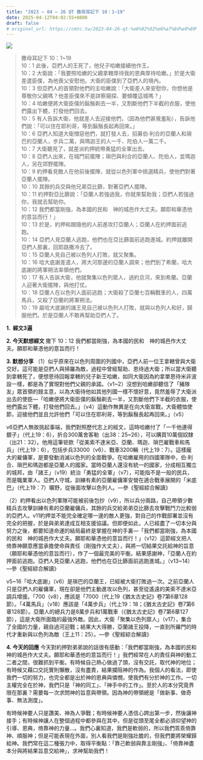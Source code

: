 ```yaml
---
title: "2023 – 04 – 26 QT 撒母耳記下 10：1~19"
date: 2025-04-12T04:02:55+0800
draft: false
# original_url: https://cmtc.tw/2023-04-26-qt-%e6%92%92%e6%af%8d%e8%80%b3%e8%a8%98%e4%b8%8b-10%ef%bc%9a119
---
```


![](/images/qt.jpg)
> 撒母耳記下 10：1\~19  
> 10：1 此後，亞捫人的王死了，他兒子哈嫩接續他作王。  
> 10：2 大衛說：「我要照哈嫩的父親拿轄厚待我的恩典厚待哈嫩。」於是大衛差遣臣僕，為他喪父安慰他。大衛的臣僕到了亞捫人的境內。  
> 10：3 但亞捫人的首領對他們的主哈嫩說：「大衛差人來安慰你，你想他是尊敬你父親嗎？他差臣僕來不是詳察窺探、要傾覆這城嗎？」  
> 10：4 哈嫩便將大衛臣僕的鬍鬚剃去一半，又割斷他們下半截的衣服，使他們露出下體，打發他們回去。  
> 10：5 有人告訴大衛，他就差人去迎接他們，（因為他們甚覺羞恥），告訴他們說：「可以住在耶利哥，等到鬍鬚長起再回來。」  
> 10：6 亞捫人知道大衛憎惡他們，就打發人去，招募伯‧利合的亞蘭人和瑣巴的亞蘭人，步兵二萬，與瑪迦王的人一千、陀伯人一萬二千。  
> 10：7 大衛聽見了，就差派約押統帶勇猛的全軍出去。  
> 10：8 亞捫人出來，在城門前擺陣；瑣巴與利合的亞蘭人、陀伯人，並瑪迦人，另在郊野擺陣。  
> 10：9 約押看見敵人在他前後擺陣，就從以色列軍中挑選精兵，使他們對著亞蘭人擺陣。  
> 10：10 其餘的兵交與他兄弟亞比篩，對著亞捫人擺陣。  
> 10：11 約押對亞比篩說：「亞蘭人若強過我，你就來幫助我；亞捫人若強過你，我就去幫助你。  
> 10：12 我們都當剛強，為本國的民和　神的城邑作大丈夫。願耶和華憑他的意旨而行！」  
> 10：13 於是，約押和跟隨他的人前進攻打亞蘭人；亞蘭人在約押面前逃跑。  
> 10：14 亞捫人見亞蘭人逃跑，他們也在亞比篩面前逃跑進城。約押就離開亞捫人那裏，回耶路撒冷去了。  
> 10：15 亞蘭人見自己被以色列人打敗，就又聚集。  
> 10：16 哈大底謝差遣人，將大河那邊的亞蘭人調來；他們到了希蘭，哈大底謝的將軍朔法率領他們。  
> 10：17 有人告訴大衛，他就聚集以色列眾人，過約旦河，來到希蘭。亞蘭人迎著大衛擺陣，與他打仗。  
> 10：18 亞蘭人在以色列人面前逃跑；大衛殺了亞蘭七百輛戰車的人，四萬馬兵，又殺了亞蘭的將軍朔法。  
> 10：19 屬哈大底謝的諸王見自己被以色列人打敗，就與以色列人和好，歸服他們。於是亞蘭人不敢再幫助亞捫人了。

**1.  經文3遍**

**2. 今天默想經文**
撒下 10：12 我們都當剛強，為本國的民和　神的城邑作大丈夫。願耶和華憑他的意旨而行！

**3. 默想分享**
（1）似乎原來在以色列周圍的列國中，亞捫人前一位王拿轄曾與大衛交好。這可能是亞捫人與掃羅為敵，過程中曾經幫助、恩待過大衛；所以當大衛聽到拿轄死了，便想恩待回報拿轄的兒子新王哈嫩，如同大衛因為約拿單恩待米非波設一樣，都是為了實現對他們父親的承諾。（v1\~2）沒想到哈嫩卻聽信了「豬隊友」眾首領的餿主意，以為大衛待他如其他列國一樣不懷好意，竟然羞辱了大衛派出去的使臣—「哈嫩便將大衛臣僕的鬍鬚剃去一半，又割斷他們下半截的衣服，使他們露出下體，打發他們回去。」（v4）這動作無異是在向大衛宣戰，大衛體恤使節，迎接他們並且允許他們「可以住在耶利哥，等到鬍鬚長起再回來。」（v5）

v6亞捫人無故挑起事端，我們對照歷代志上的經文，這時哈嫩付了「一千他連得銀子」（代上19：6），折合300萬舍客勒（出38：25\~26），可以購買10萬個奴隸（出21：32）。他用這筆钜款「從美索不達米亞、亞蘭、瑪迦、瑣巴雇戰車和馬兵」（代上19：6），包括步兵33000（v6）、戰車3200輛（代上19：7）。這樣龐大的雇傭軍，是要發動消滅以色列的全面戰爭。在哈嫩雇用的四國軍隊中，伯·利合、瑣巴和瑪迦都是亞蘭人的國家。當時亞蘭人還沒有統一的國家，分成相互獨立的城邦，由「諸王」（v19）統治「勇猛的全軍」（v7），可能指不是一般的民兵，而是職業軍人。亞捫人守城，訓練有素的亞蘭雇傭軍安營在適合戰車展開的「米底巴」（代上19：7）曠野，從後面攻擊以色列人。—參《聖經綜合解讀》

（2）約押看出以色列軍隊可能被前後包抄（v9），所以兵分兩路，自己帶領少數精兵去攻擊訓練有素的亞蘭雇傭兵，其餘的兵交給弟弟亞比篩去攻擊戰鬥力比較弱的亞捫人。v11約押並不能完全確定哪一邊的敵人更強，對自己的作戰部署並沒有完全的把握，於是與弟弟達成互相支援協議。但即便如此，人已經盡了一切本分與努力之後，都要知道命運的結局最終是掌握在神的手裏—「我們都當剛強，為本國的民和　神的城邑作大丈夫。願耶和華憑他的意旨而行！」（v12）這節經文把人倚靠神願意應當承擔使命與責任（剛強作大丈夫），與將一切結果交託給神的旨意（願耶和華憑他的意旨而行），作了一個最完美的平衡。結果感謝神，「亞蘭人在約押面前逃跑。亞捫人見亞蘭人逃跑，他們也在亞比篩面前逃跑進城。」（v13\~14）—參《聖經綜合解讀》

v5\~16「哈大底謝」（v6）是瑣巴的亞蘭王，已經被大衛打敗過一次。之前亞蘭人只是亞捫人的雇傭軍，現在卻是他們主動進攻以色列，甚至從遙遠的美索不達米亞調兵增援。「700（v8），應該是「7000（代上19《猶太古史記》卷7第6章128節）。「4萬馬兵」（v18）應該是「4萬步兵」（代上19：18；《猶太古史記》卷7第6章128節）。亞蘭人的總兵力是8萬步兵和1萬戰車（《猶太古史記》卷7第6章127節），這是大衛所面臨的最強外敵。因此，大衛「聚集以色列眾人」（v17），集合了全國的力量，親自過河迎戰；結果大大得勝，亞蘭諸王投降，一直到所羅門的時代才重新與以色列為敵（王上11：25）。—參《聖經綜合解讀》

**4. 今天的回應**
今天對約押對弟弟說的話很有感動：「我們都當剛強，為本國的民和　神的城邑作大丈夫。願耶和華憑他的意旨而行！」我們經常在人的責任與神的動工二者之間，很難抓到平衡。有時候自己熱心做過了頭，沒有交託，取代神的地位；有時候又藉口交託實則懶散，沒有盡責，結果攔阻神的作為。我個人的看法，即使我們一切的努力，也完全都是出於神的恩典與憐憫，使我們有分於神的工作。一切主權完全在於神，我們只是「神的同工」、「神手中的工作」。至於人的本分究竟界限在那裏？需要每一次求問神的旨意與帶領。因為神的帶領總是「做新事、做奇事、無法測度」。

有時候神要人只是讚美、神為人爭戰；有時候神要人憑信心跨出第一步，然後讓神接手；有時候神讓人在整個過程中都參與在其中，但是從頭至尾全都必須仰望神的引導、恩典，倚靠神的力量…。我們心裏知道，我們是軟弱的，所以我們乖乖倚靠神、順服神；但是可能表現在外面，別人看我們是剛強壯膽的，但我們要將榮耀歸給神。我們常在這二種張力中，取得平衡點：「靠己軟弱與靠主剛強」、「倚靠神盡本分與將結果旨意交給神」，求神幫助我們！
